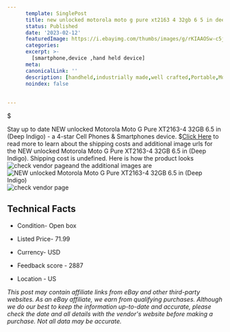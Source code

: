 ```yaml
---
      template: SinglePost
      title: new unlocked motorola moto g pure xt2163 4 32gb 6 5 in deep indigo 
      status: Published
      date: '2023-02-12'
      featuredImage: https://i.ebayimg.com/thumbs/images/g/rKIAAOSw-c5j1ag3/s-l225.jpg
      categories: 
      excerpt: >-
        [smartphone,device ,hand held device]
      meta:
      canonicalLink: ''
      description: [handheld,industrially made,well crafted,Portable,Mobile,Compact,Convenient,Lightweight,Maneuverable,Man-portable,Miniature,Carriable,Hand-held,Light,Holdable,Transportable,Mobile device,Pocket-sized,On-the-go,Wireless,Cordless,Compact size,Convenient size, smartphone,device ,hand held device]
      noindex: false
      
        
---
```

$

Stay up to date NEW unlocked Motorola Moto G Pure XT2163-4 32GB 6.5 in (Deep Indigo) - a 4-star Cell Phones & Smartphones device.
$[Click Here](https://www.ebay.com/itm/234884434163?hash=item36b03408f3%3Ag%3ArKIAAOSw-c5j1ag3&mkevt=1&mkcid=1&mkrid=711-53200-19255-0&campid=%253CePNCampaignId%253E&customid=%253CreferenceId%253E&toolid=10049) to read more to learn about the shipping costs and additional image urls for the NEW unlocked Motorola Moto G Pure XT2163-4 32GB 6.5 in (Deep Indigo). Shipping cost is undefined. Here is how the product looks ![check vendor page](https://i.ebayimg.com/thumbs/images/g/rKIAAOSw-c5j1ag3/s-l225.jpg)and the additional images are![NEW unlocked Motorola Moto G Pure XT2163-4 32GB 6.5 in (Deep Indigo)](https://i.ebayimg.com/images/g/rKIAAOSw-c5j1ag3/s-l1600.jpg)![check vendor page](https://origin-galleryplus.ebayimg.com/ws/web/234884434163_2_0_1/225x225.jpg,https://origin-galleryplus.ebayimg.com/ws/web/234884434163_3_0_1/225x225.jpg,https://origin-galleryplus.ebayimg.com/ws/web/234884434163_4_0_1/225x225.jpg,https://origin-galleryplus.ebayimg.com/ws/web/234884434163_5_0_1/225x225.jpg,https://origin-galleryplus.ebayimg.com/ws/web/234884434163_6_0_1/225x225.jpg,https://origin-galleryplus.ebayimg.com/ws/web/234884434163_7_0_1/225x225.jpg)



 ## Technical Facts 



     
      

 - Condition- Open box 


      

 - Listed Price- 71.99 


      

 - Currency- USD 


      

 - Feedback score - 2887 


      

 - Location - US 


      
      

 *_This post may contain affiliate links from eBay and other third-party websites. As an eBay affiliate, we earn from qualifying purchases. Although we do our best to keep the information up-to-date and accurate, please check the date and all details with the vendor's website before making a purchase. Not all data may be accurate._*






